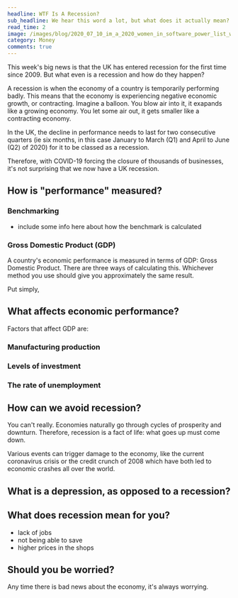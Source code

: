 ```yaml
---
headline: WTF Is A Recession?
sub_headline: We hear this word a lot, but what does it actually mean?
read_time: 2
image: /images/blog/2020_07_10_im_a_2020_women_in_software_power_list_winner/power_list.jpg
category: Money
comments: true
---
```


This week's big news is that the UK has entered recession for the first time since 2009.  But what even is a recession and how do they happen?

A recession is when the economy of a country is temporarily performing badly.  This means that the economy is experiencing negative economic growth, or contracting.  Imagine a balloon.  You blow air into it, it exapands like a growing economy.  You let some air out, it gets smaller like a contracting economy.

In the UK, the decline in performance needs to last for two consecutive quarters (ie six months, in this case January to March (Q1) and April to June (Q2) of 2020) for it to be classed as a recession.

Therefore, with COVID-19 forcing the closure of thousands of businesses, it's not surprising that we now have a UK recession.

## How is "performance" measured?

### Benchmarking

- include some info here about how the benchmark is calculated

### Gross Domestic Product (GDP)

A country's economic performance is measured in terms of GDP: Gross Domestic Product.  There are three ways of calculating this.  Whichever method you use should give you approximately the same result.

Put simply,

## What affects economic performance?

Factors that affect GDP are:

### Manufacturing production

### Levels of investment

### The rate of unemployment

## How can we avoid recession?

You can't really.  Economies naturally go through cycles of prosperity and downturn.  Therefore, recession is a fact of life: what goes up must come down.

Various events can trigger damage to the economy, like the current coronavirus crisis or the credit crunch of 2008 which have both led to economic crashes all over the world.

## What is a depression, as opposed to a recession?

## What does recession mean for you?

- lack of jobs
- not being able to save
- higher prices in the shops

## Should you be worried?

Any time there is bad news about the economy, it's always worrying.  
